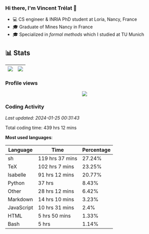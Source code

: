 ### Hi there, I'm Vincent Trélat 👋

-   💻 CS engineer & INRIA PhD student at Loria, Nancy, France
-   🎓 Graduate of Mines Nancy in France
-   🎓 Specialized in _formal methods_ which I studied at TU Munich

## 📊 **Stats**

| <img align="center" src="https://readme-stats.clckblog.space/api?username=VTrelat&show_icons=true&include_all_commits=true&theme=tokyonight&hide_border=true" /> | <img align="center" src="https://readme-stats.clckblog.space/api/top-langs/?username=VTrelat&layout=compact&theme=tokyonight&hide_border=true" /> |
| ---------------------------------------------------------------------------------------------------------------------------------------------------------------- | ------------------------------------------------------------------------------------------------------------------------------------------------- |

### Profile views

<p align="center">
 <img src="https://profile-counter.glitch.me/VTrelat/count.svg" />
</p>

<!--automations-->
### Coding Activity
_Last updated: 2024-01-25 00:31:43_

Total coding time: 439 hrs 12 mins

**Most used languages**:

| Language | Time | Percentage |
| ------------- | ------------- | ------------- |
| sh | 119 hrs 37 mins | 27.24% |
| TeX | 102 hrs 7 mins | 23.25% |
| Isabelle | 91 hrs 12 mins | 20.77% |
| Python | 37 hrs | 8.43% |
| Other | 28 hrs 12 mins | 6.42% |
| Markdown | 14 hrs 10 mins | 3.23% |
| JavaScript | 10 hrs 31 mins | 2.4% |
| HTML | 5 hrs 50 mins | 1.33% |
| Bash | 5 hrs | 1.14% |

